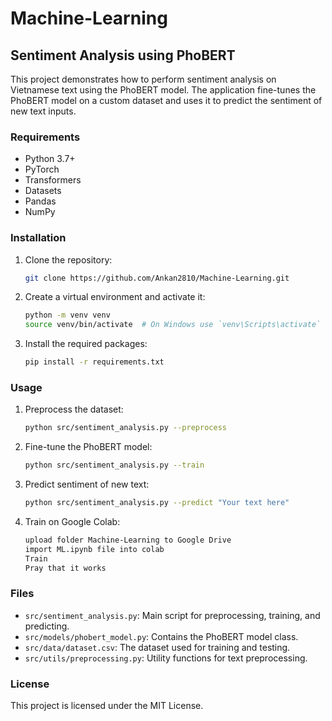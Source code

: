 # Machine-Learning

## Sentiment Analysis using PhoBERT

This project demonstrates how to perform sentiment analysis on Vietnamese text using the PhoBERT model. The application fine-tunes the PhoBERT model on a custom dataset and uses it to predict the sentiment of new text inputs.

### Requirements

- Python 3.7+
- PyTorch
- Transformers
- Datasets
- Pandas
- NumPy

### Installation

1. Clone the repository:
    ```sh
    git clone https://github.com/Ankan2810/Machine-Learning.git
    ```

2. Create a virtual environment and activate it:
    ```sh
    python -m venv venv
    source venv/bin/activate  # On Windows use `venv\Scripts\activate`
    ```

3. Install the required packages:
    ```sh
    pip install -r requirements.txt
    ```

### Usage

1. Preprocess the dataset:
    ```sh
    python src/sentiment_analysis.py --preprocess
    ```

2. Fine-tune the PhoBERT model:
    ```sh
    python src/sentiment_analysis.py --train
    ```

3. Predict sentiment of new text:
    ```sh
    python src/sentiment_analysis.py --predict "Your text here"
    ```

4. Train on Google Colab:
    ```sh
    upload folder Machine-Learning to Google Drive
    import ML.ipynb file into colab
    Train
    Pray that it works
    ```

### Files

- `src/sentiment_analysis.py`: Main script for preprocessing, training, and predicting.
- `src/models/phobert_model.py`: Contains the PhoBERT model class.
- `src/data/dataset.csv`: The dataset used for training and testing.
- `src/utils/preprocessing.py`: Utility functions for text preprocessing.

### License

This project is licensed under the MIT License.


